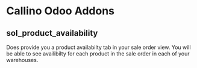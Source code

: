 # Callino Odoo Addons
## sol_product_availability
Does provide you a product availabilty tab in your sale order view. You will be able to see availibilty for each product in the sale order in each of your warehouses.
